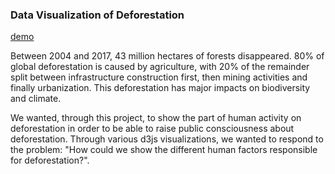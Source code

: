 ### Data Visualization of Deforestation

[demo](https://pltreger.github.io/Deforestation/)

Between 2004 and 2017, 43 million hectares of forests disappeared. 80% of global deforestation is caused by agriculture, with 20% of the remainder split between infrastructure construction first, then mining activities and finally urbanization. This deforestation has major impacts on biodiversity and climate.

We wanted, through this project, to show the part of human activity on deforestation in order to be able to raise public consciousness about deforestation. Through various d3js visualizations, we wanted to respond to the problem: "How could we show the different human factors responsible for deforestation?".
